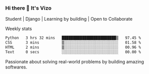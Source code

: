 ### Hi there 👋 It's Vizo

Student | Django | Learning by building | Open to Collaborate

Weekly stats
<!--START_SECTION:waka-->

```txt
Python   3 hrs 32 mins   ████████████████████████▒   97.45 %
CSS      3 mins          ▒░░░░░░░░░░░░░░░░░░░░░░░░   01.58 %
HTML     2 mins          ▒░░░░░░░░░░░░░░░░░░░░░░░░   00.96 %
Text     0 secs          ░░░░░░░░░░░░░░░░░░░░░░░░░   00.00 %
```

<!--END_SECTION:waka-->


Passionate about solving real-world problems by building amazing softwares.
